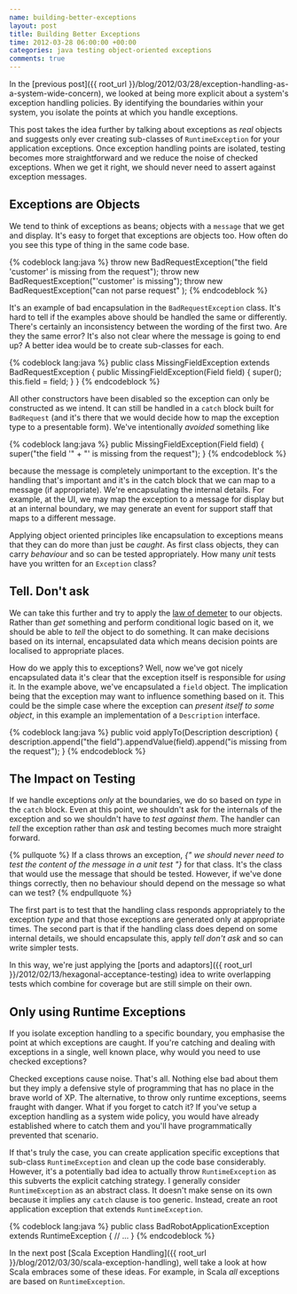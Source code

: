 ```yaml
---
name: building-better-exceptions
layout: post
title: Building Better Exceptions
time: 2012-03-28 06:00:00 +00:00
categories: java testing object-oriented exceptions
comments: true
---
```


In the [previous post]({{ root_url }}/blog/2012/03/28/exception-handling-as-a-system-wide-concern), we looked at being more explicit about a system's exception handling policies. By identifying the boundaries within your system, you isolate the points at which you handle exceptions.

This post takes the idea further by talking about exceptions as _real_ objects and suggests only ever creating sub-classes of `RuntimeException` for your application exceptions. Once exception handling points are isolated, testing becomes more straightforward and we reduce the noise of checked exceptions. When we get it right, we should never need to assert against exception messages.

<!-- more -->

## Exceptions are Objects

We tend to think of exceptions as beans; objects with a `message` that we get and display. It's easy to forget that exceptions are objects too. How often do you see this type of thing in the same code base.

{% codeblock lang:java %}
throw new BadRequestException("the field 'customer' is missing from the request");
throw new BadRequestException("'customer' is missing");
throw new BadRequestException("can not parse request" );
{% endcodeblock %}

It's an example of bad encapsulation in the `BadRequestException` class. It's hard to tell if the examples above should be handled the same or differently. There's certainly an inconsistency between the wording of the first two. Are they the same error? It's also not clear where the message is going to end up? A better idea would be to create sub-classes for each.

{% codeblock lang:java %}
public class MissingFieldException extends BadRequestException {
    public MissingFieldException(Field field) {
        super();
        this.field = field;
    }
}
{% endcodeblock %}

All other constructors have been disabled so the exception can only be constructed as we intend. It can still be handled in a `catch` block built for `BadRequest` (and it's there that we would decide how to map the exception type to a presentable form). We've intentionally _avoided_ something like

{% codeblock lang:java %}
public MissingFieldException(Field field) {
    super("the field '" + "' is missing from the request");
}
{% endcodeblock %}

because the message is completely unimportant to the exception. It's the handling that's important and it's in the catch block that we can map to a message (if appropriate). We're encapsulating the internal details. For example, at the UI, we may map the exception to a message for display but at an internal boundary, we may generate an event for support staff that maps to a different message.

Applying object oriented principles like encapsulation to exceptions means that they can do more than just be _caught_. As first class objects, they can carry _behaviour_ and so can be tested appropriately. How many _unit_ tests have you written for an `Exception` class?


## Tell. Don't ask

We can take this further and try to apply the [law of demeter](http://en.wikipedia.org/wiki/Law_of_Demeter) to our objects. Rather than _get_ something and perform conditional logic based on it, we should be able to _tell_ the object to do something. It can make decisions based on its internal, encapsulated data which means decision points are localised to appropriate places.

How do we apply this to exceptions? Well, now we've got nicely encapsulated data it's clear that the exception itself is responsible for _using_ it. In the example above, we've encapsulated a `field` object. The implication being that the exception may want to influence something based on it. This could be the simple case where the exception can _present itself to some object_, in this example an implementation of a `Description` interface.

{% codeblock lang:java %}
public void applyTo(Description description) {
    description.append("the field").appendValue(field).append("is missing from the request");
}
{% endcodeblock %}


## The Impact on Testing

If we handle exceptions _only_ at the boundaries, we do so based on _type_ in the `catch` block. Even at this point, we shouldn't ask for the internals of the exception and so we shouldn't have to _test against them_. The handler can _tell_ the exception rather than _ask_ and testing becomes much more straight forward.

{% pullquote %}
If a class throws an exception, _{" we should never need to test the content of the message in a unit test "}_ for that class. It's the class that would use the message that should be tested. However, if we've done things correctly, then no behaviour should depend on the message so what can we test?
{% endpullquote %}

The first part is to test that the handling class responds appropriately to the exception _type_ and that those exceptions are generated only at appropriate times. The second part is that if the handling class does depend on some internal details, we should encapsulate this, apply _tell don't ask_ and so can write simpler tests.

In this way, we're just applying the [ports and adaptors]({{ root_url }}/2012/02/13/hexagonal-acceptance-testing) idea to write overlapping tests which combine for coverage but are still simple on their own.


## Only using Runtime Exceptions

If you isolate exception handling to a specific boundary, you emphasise the point at which exceptions are caught. If you're catching and dealing with exceptions in a single, well known place, why would you need to use checked exceptions?

Checked exceptions cause noise. That's all. Nothing else bad about them but they imply a defensive style of programming that has no place in the brave world of XP. The alternative, to throw only runtime exceptions, seems fraught with danger. What if you forget to catch it? If you've setup a exception handling as a system wide policy, you would have already established where to catch them and you'll have programmatically prevented that scenario.

 If that's truly the case, you can create application specific exceptions that sub-class `RuntimeException` and clean up the code base considerably. However, it's a potentially bad idea to actually throw `RuntimeException` as this subverts the explicit catching strategy. I generally consider `RuntimeException` as an abstract class. It doesn't make sense on its own because it implies any `catch` clause is too generic. Instead, create an root application exception that extends `RuntimeException`.

 {% codeblock lang:java %}
 public class BadRobotApplicationException extends RuntimeException {
    // ...
 }
 {% endcodeblock %}



In the next post [Scala Exception Handling]({{ root_url }}/blog/2012/03/30/scala-exception-handling), well take a look at how Scala embraces some of these ideas. For example, in Scala _all_ exceptions are based on `RuntimeException`.

